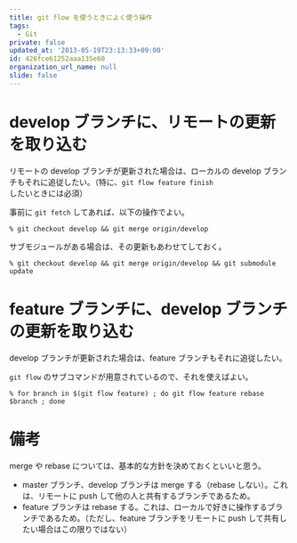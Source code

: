 ```yaml
---
title: git flow を使うときによく使う操作
tags:
  - Git
private: false
updated_at: '2013-05-19T23:13:33+09:00'
id: 426fce61252aaa135e60
organization_url_name: null
slide: false
---
```

# develop ブランチに、リモートの更新を取り込む

リモートの develop ブランチが更新された場合は、ローカルの develop ブランチもそれに追従したい。（特に、`git flow feature finish` したいときには必須）

事前に `git fetch` してあれば、以下の操作でよい。

```
% git checkout develop && git merge origin/develop
```

サブモジュールがある場合は、その更新もあわせてしておく。

```
% git checkout develop && git merge origin/develop && git submodule update
```

# feature ブランチに、develop ブランチの更新を取り込む

develop ブランチが更新された場合は、feature ブランチもそれに追従したい。

`git flow` のサブコマンドが用意されているので、それを使えばよい。

```
% for branch in $(git flow feature) ; do git flow feature rebase $branch ; done
```

# 備考

merge や rebase については、基本的な方針を決めておくといいと思う。

* master ブランチ、develop ブランチは merge する（rebase しない）。これは、リモートに push して他の人と共有するブランチであるため。
* feature ブランチは rebase する。これは、ローカルで好きに操作するブランチであるため。（ただし、feature ブランチをリモートに push して共有したい場合はこの限りではない）
